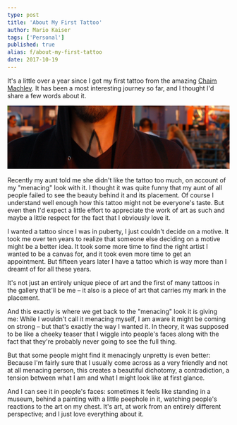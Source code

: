 ```yaml
---
type: post
title: 'About My First Tattoo'
author: Mario Kaiser
tags: ['Personal']
published: true
alias: f/about-my-first-tattoo
date: 2017-10-19
---
```


It's a little over a year since I got my first tattoo from the amazing [Chaim Machlev](http://www.dotstolines.com/). It has been a most interesting journey so far, and I thought I'd share a few words about it.

![Picture of the tattoo](/img/tattoo_top_carnival.jpg)

Recently my aunt told me she didn't like the tattoo too much, on account of my "menacing" look with it. I thought it was quite funny that my aunt of all people failed to see the beauty behind it and its placement. Of course I understand well enough how this tattoo might not be everyone's taste. But even then I'd expect a little effort to appreciate the work of art as such and maybe a little respect for the fact that I obviously love it.

I wanted a tattoo since I was in puberty, I just couldn't decide on a motive. It took me over ten years to realize that someone else deciding on a motive might be a better idea. It took some more time to find the right artist I wanted to be a canvas for, and it took even more time to get an appointment. But fifteen years later I have a tattoo which is way more than I dreamt of for all these years.

It's not just an entirely unique piece of art and the first of many tattoos in the gallery that'll be me – it also is a piece of art that carries my mark in the placement.

And this exactly is where we get back to the "menacing" look it is giving me: While I wouldn't call it menacing myself, I am aware it might be coming on strong – but that's exactly the way I wanted it. In theory, it was supposed to be like a cheeky teaser that I wiggle into people's faces along with the fact that they're probably never going to see the full thing.

But that some people might find it menacingly unpretty is even better: Because I'm fairly sure that I usually come across as a very friendly and not at all menacing person, this creates a beautiful dichotomy, a contradiction, a tension between what I am and what I might look like at first glance.

And I can see it in people's faces: sometimes it feels like standing in a museum, behind a painting with a little peephole in it, watching people's reactions to the art on my chest. It's art, at work from an entirely different perspective; and I just love everything about it.
